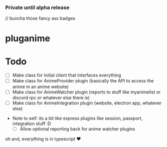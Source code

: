 ### Private until alpha release

// buncha those fancy ass badges

# pluganime

# Todo

- [ ] Make class for initial client that interfaces everything
- [ ] Make class for AnimeProvider plugin (basically the API to access the anime in an anime website)
- [ ] Make class for AnimeWatcher plugin (reports to stuff like myanimelist or discord rpc or whatever else there is)
- [ ] Make class for AnimeIntegration plugin (website, electron app, whatever else)
- Note to self: its a bit like express plugins like session, passport, integration stuff :D
  - [ ] Allow optional reporting back for anime watcher plugins

oh and, everything is in typescript ♥
